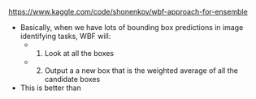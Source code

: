 https://www.kaggle.com/code/shonenkov/wbf-approach-for-ensemble
- Basically, when we have lots of bounding box predictions in image identifying tasks, WBF will:
	- 1) Look at all the boxes
	- 2) Output a a new box that is the weighted average of all the candidate boxes
- This is better than 